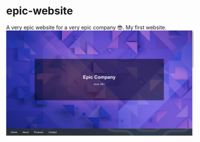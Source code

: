 # epic-website
A very epic website for a very epic company 😎.
My first website.
![plot](./website.png)
